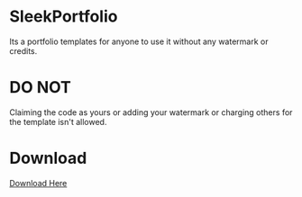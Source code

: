 # SleekPortfolio

Its a portfolio templates for anyone to use it without any watermark or credits.

# DO NOT

Claiming the code as yours or adding your watermark or charging others for the template isn't allowed.

# Download

[Download Here](https://github.com/ganeshbistakaji/SleekPortfolio/releases/tag/1.0)
